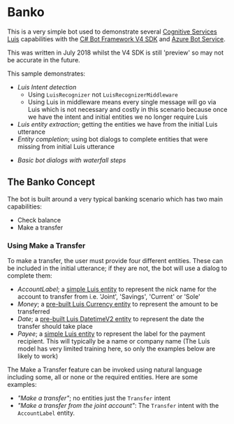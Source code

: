 # Banko
This is a very simple bot used to demonstrate several [Cognitive Services Luis](https://azure.microsoft.com/en-us/services/cognitive-services/language-understanding-intelligent-service/) capabilities with the [C# Bot Framework V4 SDK](https://docs.microsoft.com/en-us/azure/bot-service/?view=azure-bot-service-4.0) and [Azure Bot Service](https://azure.microsoft.com/en-us/services/bot-service/). 

This was written in July 2018 whilst the V4 SDK is still 'preview' so may not be accurate in the future.

This sample demonstrates:
- *Luis Intent detection* 
	* Using `LuisRecognizer` not `LuisRecognizerMiddleware` 
	* Using Luis in middleware means every single message will go via Luis which is not necessary and costly in this scenario because once we have the intent and initial entities we no longer require Luis
- *Luis entity extraction*; getting the entities we have from the initial Luis utterance
- *Entity completion*; using bot dialogs to complete entities that were missing from initial Luis utterance
* *Basic bot dialogs with waterfall steps*

## The Banko Concept
The bot is built around a very typical banking scenario which has two main capabilities:
- Check balance
- Make a transfer

### Using Make a Transfer
To make a transfer, the user must provide four different entities. These can be included in the initial utterance; if they are not, the bot will use a dialog to complete them:
- *AccountLabel*; a [simple Luis entity](https://docs.microsoft.com/en-gb/azure/cognitive-services/LUIS/luis-concept-entity-types) to represent the nick name for the account to transfer from i.e. 'Joint', 'Savings', 'Current' or 'Sole' 
- *Money*; a [pre-built Luis Currency entity](https://docs.microsoft.com/en-gb/azure/cognitive-services/LUIS/luis-reference-prebuilt-currency) to represent the amount to be transferred
- *Date*; a [pre-built Luis DatetimeV2 entity](https://docs.microsoft.com/en-gb/azure/cognitive-services/LUIS/luis-reference-prebuilt-datetimev2) to represent the date the transfer should take place
- *Payee*; a [simple Luis entity](https://docs.microsoft.com/en-gb/azure/cognitive-services/LUIS/luis-concept-entity-types) to represent the label for the payment recipient. This will typically be a name or company name (The Luis model has very limited training here, so only the examples below are likely to work)

The Make a Transfer feature can be invoked using natural language including some, all or none or the required entities. Here are some examples:
- *"Make a transfer"*; no entities just the `Transfer` intent
- *"Make a transfer from the joint account"*: The `Transfer` intent with the `AccountLabel` entity.
